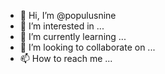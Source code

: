 - 👋 Hi, I’m @populusnine
- 👀 I’m interested in ...
- 🌱 I’m currently learning ...
- 💞️ I’m looking to collaborate on ...
- 📫 How to reach me ...

<!---
populusnine/populusnine is a ✨ special ✨ repository because its `README.md` (this file) appears on your GitHub profile.
You can click the Preview link to take a look at your changes.
--->
